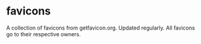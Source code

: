 # favicons
A collection of favicons from getfavicon.org.
Updated regularly.
All favicons go to their respective owners.
